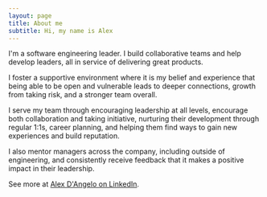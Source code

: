 ```yaml
---
layout: page
title: About me
subtitle: Hi, my name is Alex
---
```

I'm a software engineering leader. I build collaborative teams and help develop leaders, all in service of delivering great products.

I foster a supportive environment where it is my belief and experience that being able to be open and vulnerable leads to deeper connections, growth from taking risk, and a stronger team overall. 

I serve my team through encouraging leadership at all levels, encourage both collaboration and taking initiative, nurturing their development through regular 1:1s, career planning, and helping them find ways to gain new experiences and build reputation.

I also mentor managers across the company, including outside of engineering, and consistently receive feedback that it makes a positive impact in their leadership.

See more at [Alex D'Angelo on LinkedIn](https://www.linkedin.com/in/alexdangelo/).
